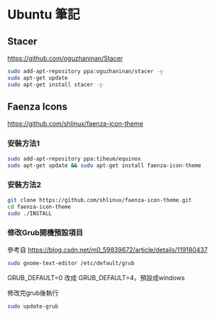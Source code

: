 # Ubuntu 筆記

## Stacer
https://github.com/oguzhaninan/Stacer

```bash
sudo add-apt-repository ppa:oguzhaninan/stacer -y
sudo apt-get update
sudo apt-get install stacer -y
```

## Faenza Icons
https://github.com/shlinux/faenza-icon-theme

### 安裝方法1
```bash
sudo add-apt-repository ppa:tiheum/equinox
sudo apt-get update && sudo apt-get install faenza-icon-theme
```

### 安裝方法2
```bash
git clone https://github.com/shlinux/faenza-icon-theme.git
cd faenza-icon-theme
sudo ./INSTALL
```

### 修改Grub開機預設項目

參考自
https://blog.csdn.net/m0_59839672/article/details/119180437

```bash
sudo gnome-text-editor /etc/default/grub
```

GRUB_DEFAULT=0 改成 GRUB_DEFAULT=4，預設成windows

修改完grub後執行

```bash
sudo update-grub
```